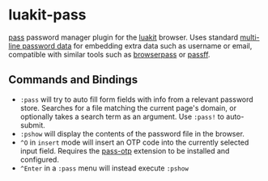 # luakit-pass

[pass](https://www.passwordstore.org/) password manager plugin for the
[luakit](https://luakit.github.io/) browser. Uses standard
[multi-line password data](https://www.passwordstore.org/#organization) for
embedding extra data such as username or email, compatible with similar tools
such as [browserpass](https://github.com/dannyvankooten/browserpass) or [passff](https://github.com/passff/passff).

## Commands and Bindings

- `:pass` will try to auto fill form fields with info from a relevant password
store. Searches for a file matching the current page's domain, or optionally
takes a search term as an argument. Use `:pass!` to auto-submit.
- `:pshow` will display the contents of the password file in the browser.
- `^O` in `insert` mode will insert an OTP code into the currently selected
input field. Requires the [pass-otp](https://github.com/tadfisher/pass-otp)
extension to be installed and configured.
- `^Enter` in a `:pass` menu will instead execute `:pshow`
